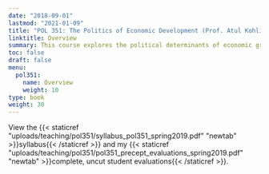 ```yaml
---
date: "2018-09-01"
lastmod: "2021-01-09"
title: "POL 351: The Politics of Economic Development (Prof. Atul Kohli)"
linktitle: Overview
summary: This course explores the political determinants of economic growth around the question of why some regions of the developing world been more successful at industrialization and poverty alleviation than others, with in-depth analysis of cases in Asia, Africa and Latin America. I was teaching assistant for two sections. Student evaluations average: 4.6/5. 
toc: false
draft: false
menu:
  pol351:
    name: Overview
    weight: 10
type: book
weight: 30
---
```


View the {{< staticref "uploads/teaching/pol351/syllabus_pol351_spring2019.pdf" "newtab" >}}syllabus{{< /staticref >}} and my {{< staticref "uploads/teaching/pol351/pol351_precept_evaluations_spring2019.pdf" "newtab" >}}complete, uncut student evaluations{{< /staticref >}}.